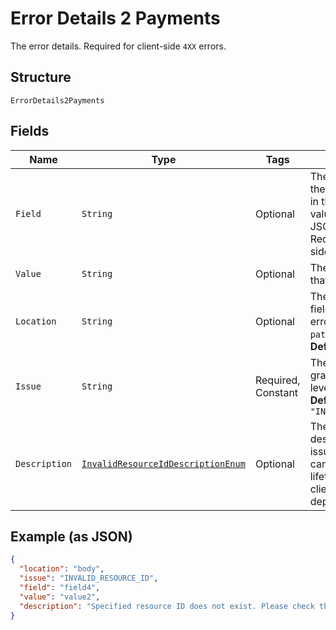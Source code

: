 
# Error Details 2 Payments

The error details. Required for client-side `4XX` errors.

## Structure

`ErrorDetails2Payments`

## Fields

| Name | Type | Tags | Description | Getter | Setter |
|  --- | --- | --- | --- | --- | --- |
| `Field` | `String` | Optional | The field that caused the error. If this field is in the body, set this value to the field's JSON pointer value. Required for client-side errors. | String getField() | setField(String field) |
| `Value` | `String` | Optional | The value of the field that caused the error. | String getValue() | setValue(String value) |
| `Location` | `String` | Optional | The location of the field that caused the error. Value is `body`, `path`, or `query`.<br>**Default**: `"body"` | String getLocation() | setLocation(String location) |
| `Issue` | `String` | Required, Constant | The unique, fine-grained application-level error code.<br>**Default**: `"INVALID_RESOURCE_ID"` | String getIssue() | setIssue(String issue) |
| `Description` | [`InvalidResourceIdDescriptionEnum`](../../doc/models/invalid-resource-id-description-enum.md) | Optional | The human-readable description for an issue. The description can change over the lifetime of an API, so clients must not depend on this value. | InvalidResourceIdDescriptionEnum getDescription() | setDescription(InvalidResourceIdDescriptionEnum description) |

## Example (as JSON)

```json
{
  "location": "body",
  "issue": "INVALID_RESOURCE_ID",
  "field": "field4",
  "value": "value2",
  "description": "Specified resource ID does not exist. Please check the resource ID and try again."
}
```

